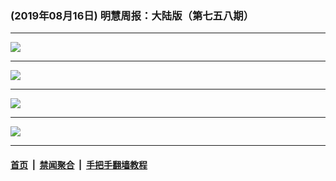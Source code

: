 ### (2019年08月16日) 明慧周报：大陆版（第七五八期） 

---

<img src="http://qikan.minghui.org/mhqkpage/qikanimage/2019/08/16/mhzb_758_pdf-online1.png"/><hr/>
<img src="http://qikan.minghui.org/mhqkpage/qikanimage/2019/08/16/mhzb_758_pdf-online2.png"/><hr/>
<img src="http://qikan.minghui.org/mhqkpage/qikanimage/2019/08/16/mhzb_758_pdf-online3.png"/><hr/>
<img src="http://qikan.minghui.org/mhqkpage/qikanimage/2019/08/16/mhzb_758_pdf-online4.png"/><hr/>


#### [首页](../../../..) &nbsp;|&nbsp; [禁闻聚合](https://github.com/gfw-breaker/banned-news) &nbsp;|&nbsp; [手把手翻墙教程](https://github.com/gfw-breaker/guides) 